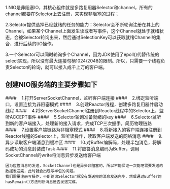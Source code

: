 1.NIO是非阻塞IO，其核心组件就是多路复用器Selector和channel，所有的channel都要在Selector上去注册，来实现非阻塞的过程；

2.Selector提供选择已经就绪的任务的能力：Selector会不断轮询注册在其上的Channel，如果某个Channel上面发生读或者写事件，这个Channel就处于就绪状态，会被Selector轮询出来，然后通过SelectionKey可以获取就绪Channel的集合，进行后续的I/O操作。

3.一个Selector可以同时轮询多个Channel，因为JDK使用了epoll()代替传统的select实现，所以没有最大连接句柄1024/2048的限制。所以，只需要一个线程负责Selector的轮询，就可以接入成千上万的客户端。


## 创建NIO服务端的主要步骤如下
####    1.打开ServerSocketChannel，监听客户端连接
####    2.绑定监听端口，设置连接为非阻塞模式
####    3.创建Reactor线程，创建多路复用器并启动线程
####    4.将ServerSocketChannel注册到Reactor线程中的Selector上，监听ACCEPT事件
####    5.Selector轮询准备就绪的key
####    6.Selector监听到新的客户端接入，处理新的接入请求，完成TCP三次握手，简历物理链路
####    7.设置客户端链路为非阻塞模式
####    8.将新接入的客户端连接注册到Reactor线程的Selector上，监听读操作，读取客户端发送的网络消息
####    9.异步读取客户端消息到缓冲区
####    10.对Buffer编解码，处理半包消息，将解码成功的消息封装成Task
####    11.将应答消息编码为Buffer，调用SocketChannel的write将消息异步发送给客户端

    因为应答消息的发送，SocketChannel也是异步非阻塞的，所以不能保证一次能吧需要发送的数据发送完，此时就会出现写半包的问题。
    我们需要注册写操作，不断轮询Selector将没有发送完的消息发送完毕，然后通过Buffer的hasRemain()方法判断消息是否发送完成。